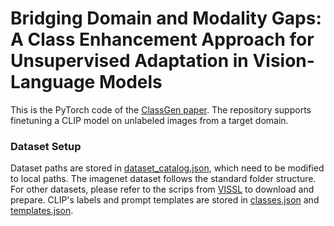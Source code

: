 # Bridging Domain and Modality Gaps: A Class Enhancement Approach for Unsupervised Adaptation in Vision-Language Models
 
This is the PyTorch code of the [ClassGen paper](). The repository supports finetuning a CLIP model on unlabeled images from a target domain.


### Dataset Setup
Dataset paths are stored in [dataset_catalog.json](https://github.com/salesforce/MUST/blob/main/dataset_catalog.json), which need to be modified to local paths. The imagenet dataset follows the standard folder structure. For other datasets, please refer to the scrips from [VISSL](https://github.com/facebookresearch/vissl/tree/main/extra_scripts/datasets) to download and prepare. CLIP's labels and prompt templates are stored in [classes.json](https://github.com/salesforce/MUST/blob/main/classes.json) and [templates.json](https://github.com/salesforce/MUST/blob/main/templates.json).





